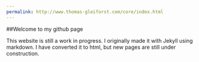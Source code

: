 ```yaml
---
permalink: http://www.thomas-gleiforst.com/core/index.html
---
```


##Welcome to my github page

This website is still a work in progress. I originally made it with Jekyll using markdown.
I have converted it to html, but new pages are still under construction.
